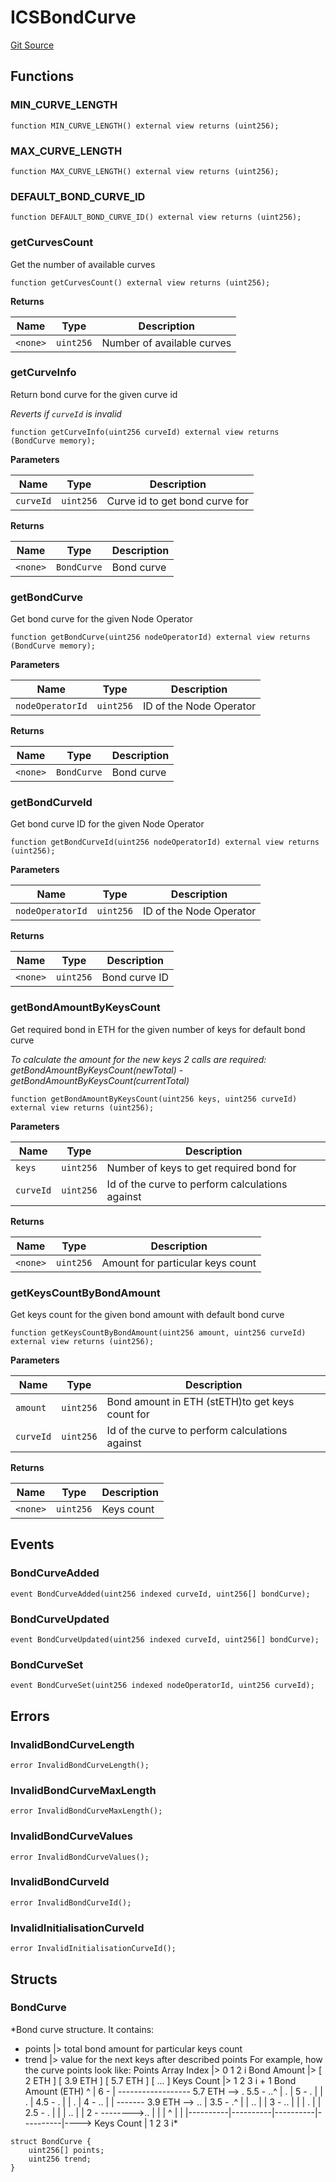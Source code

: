 # ICSBondCurve
[Git Source](https://github.com/lidofinance/community-staking-module/blob/a195b01bbb6171373c6b27ef341ec075aa98a44e/src/interfaces/ICSBondCurve.sol)


## Functions
### MIN_CURVE_LENGTH


```solidity
function MIN_CURVE_LENGTH() external view returns (uint256);
```

### MAX_CURVE_LENGTH


```solidity
function MAX_CURVE_LENGTH() external view returns (uint256);
```

### DEFAULT_BOND_CURVE_ID


```solidity
function DEFAULT_BOND_CURVE_ID() external view returns (uint256);
```

### getCurvesCount

Get the number of available curves


```solidity
function getCurvesCount() external view returns (uint256);
```
**Returns**

|Name|Type|Description|
|----|----|-----------|
|`<none>`|`uint256`|Number of available curves|


### getCurveInfo

Return bond curve for the given curve id

*Reverts if `curveId` is invalid*


```solidity
function getCurveInfo(uint256 curveId) external view returns (BondCurve memory);
```
**Parameters**

|Name|Type|Description|
|----|----|-----------|
|`curveId`|`uint256`|Curve id to get bond curve for|

**Returns**

|Name|Type|Description|
|----|----|-----------|
|`<none>`|`BondCurve`|Bond curve|


### getBondCurve

Get bond curve for the given Node Operator


```solidity
function getBondCurve(uint256 nodeOperatorId) external view returns (BondCurve memory);
```
**Parameters**

|Name|Type|Description|
|----|----|-----------|
|`nodeOperatorId`|`uint256`|ID of the Node Operator|

**Returns**

|Name|Type|Description|
|----|----|-----------|
|`<none>`|`BondCurve`|Bond curve|


### getBondCurveId

Get bond curve ID for the given Node Operator


```solidity
function getBondCurveId(uint256 nodeOperatorId) external view returns (uint256);
```
**Parameters**

|Name|Type|Description|
|----|----|-----------|
|`nodeOperatorId`|`uint256`|ID of the Node Operator|

**Returns**

|Name|Type|Description|
|----|----|-----------|
|`<none>`|`uint256`|Bond curve ID|


### getBondAmountByKeysCount

Get required bond in ETH for the given number of keys for default bond curve

*To calculate the amount for the new keys 2 calls are required:
getBondAmountByKeysCount(newTotal) - getBondAmountByKeysCount(currentTotal)*


```solidity
function getBondAmountByKeysCount(uint256 keys, uint256 curveId) external view returns (uint256);
```
**Parameters**

|Name|Type|Description|
|----|----|-----------|
|`keys`|`uint256`|Number of keys to get required bond for|
|`curveId`|`uint256`|Id of the curve to perform calculations against|

**Returns**

|Name|Type|Description|
|----|----|-----------|
|`<none>`|`uint256`|Amount for particular keys count|


### getKeysCountByBondAmount

Get keys count for the given bond amount with default bond curve


```solidity
function getKeysCountByBondAmount(uint256 amount, uint256 curveId) external view returns (uint256);
```
**Parameters**

|Name|Type|Description|
|----|----|-----------|
|`amount`|`uint256`|Bond amount in ETH (stETH)to get keys count for|
|`curveId`|`uint256`|Id of the curve to perform calculations against|

**Returns**

|Name|Type|Description|
|----|----|-----------|
|`<none>`|`uint256`|Keys count|


## Events
### BondCurveAdded

```solidity
event BondCurveAdded(uint256 indexed curveId, uint256[] bondCurve);
```

### BondCurveUpdated

```solidity
event BondCurveUpdated(uint256 indexed curveId, uint256[] bondCurve);
```

### BondCurveSet

```solidity
event BondCurveSet(uint256 indexed nodeOperatorId, uint256 curveId);
```

## Errors
### InvalidBondCurveLength

```solidity
error InvalidBondCurveLength();
```

### InvalidBondCurveMaxLength

```solidity
error InvalidBondCurveMaxLength();
```

### InvalidBondCurveValues

```solidity
error InvalidBondCurveValues();
```

### InvalidBondCurveId

```solidity
error InvalidBondCurveId();
```

### InvalidInitialisationCurveId

```solidity
error InvalidInitialisationCurveId();
```

## Structs
### BondCurve
*Bond curve structure.
It contains:
- points |> total bond amount for particular keys count
- trend  |> value for the next keys after described points
For example, how the curve points look like:
Points Array Index  |>       0          1          2          i
Bond Amount         |>   [ 2 ETH ] [ 3.9 ETH ] [ 5.7 ETH ] [ ... ]
Keys Count          |>       1          2          3        i + 1
Bond Amount (ETH)
^
|
6 -
| ------------------ 5.7 ETH --> .
5.5 -                              ..^
|                             .  |
5 -                            .   |
|                           .    |
4.5 -                          .     |
|                         .      |
4 -                       ..       |
| ------- 3.9 ETH --> ..         |
3.5 -                    .^          |
|                  .. |          |
3 -                ..   |          |
|               .     |          |
2.5 -              .      |          |
|            ..       |          |
2 - -------->..         |          |
|          ^          |          |
|----------|----------|----------|----------|----> Keys Count
|          1          2          3          i*


```solidity
struct BondCurve {
    uint256[] points;
    uint256 trend;
}
```

